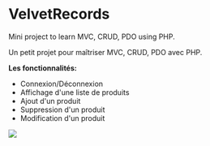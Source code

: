 # VelvetRecords
Mini project to learn MVC, CRUD, PDO using PHP. 

Un petit projet pour maîtriser MVC, CRUD, PDO avec PHP. 

**Les fonctionnalités:**

- Connexion/Déconnexion 
- Affichage d'une liste de produits
- Ajout d'un produit
- Suppression d'un produit
- Modification d'un produit


![](velvet-records.gif)
